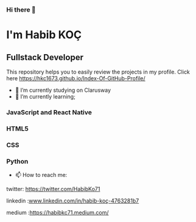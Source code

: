 ### Hi there 👋
<h1>I'm Habib KOÇ</h1>

 <h2>Fullstack Developer</h2>

This repository helps you to easily review the projects in my profile. 
Click here https://hkc1673.github.io/Index-Of-GitHub-Profile/

- 🔭 I’m currently studying on Clarusway
- 🌱 I’m currently learning;
 <h3>JavaScript and React Native</h3>
 <h3>HTML5</h3>
 <h3>CSS</h3>
 <h3>Python</h3>

- 📫 How to reach me: 

twitter: https://twitter.com/HabibKo71

linkedin :www.linkedin.com/in/habib-koç-4763281b7

medium :https://habibkc71.medium.com/

<!--
**Hkc1673/Hkc1673** is a ✨ _special_ ✨ repository because its `README.md` (this file) appears on your GitHub profile.

Here are some ideas to get you started:

- 🔭 I’m currently working on ...
- 🌱 I’m currently learning ...
- 👯 I’m looking to collaborate on ...
- 🤔 I’m looking for help with ...
- 💬 Ask me about ...
- 📫 How to reach me: ...
- 😄 Pronouns: ...
- ⚡ Fun fact: ...
-->
